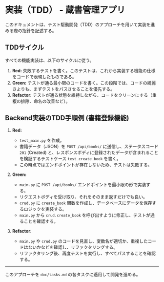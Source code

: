 # 実装（TDD） - 蔵書管理アプリ

このドキュメントは、テスト駆動開発（TDD）のアプローチを用いて実装を進める際の指針を記述する。

## TDDサイクル

すべての機能実装は、以下のサイクルに従う。

1.  **Red:** 失敗するテストを書く。このテストは、これから実装する機能の仕様をコードで表現したものである。
2.  **Green:** テストが通る最小限のコードを書く。この段階では、コードの綺麗さよりも、まずテストをパスさせることを優先する。
3.  **Refactor:** テストが通る状態を維持しながら、コードをクリーンにする（重複の排除、命名の改善など）。

## Backend実装のTDD手順例 (書籍登録機能)

1.  **Red:**
    - `test_main.py` を作成。
    - 書籍データ（JSON）を `POST /api/books/` に送信し、ステータスコード `201` (Created) と、レスポンスボディに登録されたデータが含まれることを検証するテストケース `test_create_book` を書く。
    - この時点ではエンドポイントが存在しないため、テストは失敗する。

2.  **Green:**
    - `main.py` に `POST /api/books/` エンドポイントを最小限の形で実装する。
    - リクエストボディを受け取り、それをそのまま返すだけでも良い。
    - `crud.py` に `create_book` 関数を作成し、データベースにデータを保存するロジックを実装する。
    - `main.py` から `crud.create_book` を呼び出すように修正し、テストが通ることを確認する。

3.  **Refactor:**
    - `main.py` や `crud.py` のコードを見直し、変数名が適切か、重複したコードはないかなどを確認し、リファクタリングする。
    - リファクタリング後、再度テストを実行し、すべてパスすることを確認する。

---

このアプローチを `doc/tasks.md` の各タスクに適用して開発を進める。
